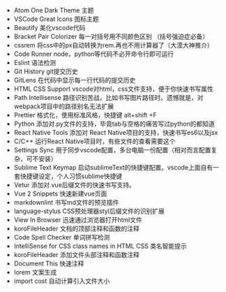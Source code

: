 - Atom One Dark Theme 主题
- VSCode Great Icons 图标主题
- Beautify 美化vscode代码
- Bracket Pair Colorizer 每一对括号用不同颜色区别 （括号强迫症必备）
- cssrem 将css中的px自动转换为rem.再也不用计算器了（大漠大神推介）
- Code Runner node，python等代码不必开命令行即可运行
- Eslint 语法检测
- Git History git提交历史
- GitLens 在代码中显示每一行代码的提交历史
- HTML CSS Support vscode对html，css文件支持，便于你快速书写属性
- Path Intellisense 路径识别苦战，比如书写图片路径时。遗憾就是，对webpack项目中的路径别名无法扩展
- Prettier 格式化，使用标准风格，快捷键 alt+shift +F
- Python 添加对.py文件的支持，毕竟tab与空格的痛苦写过python的都知道
- React Native Tools 添加对 React Native项目的支持，快速书写es6以及jsx
- C/C++ 运行React Native项目时，有些文件的查看需要这个
- Settings Sync 用于同步vscode配置，多台电脑一份配置（相对而言配置复杂，可不安装）
- Sublime Text Keymap 启动sublimeText的快捷键配置。vscode上面自有一套快捷键设定，个人习惯sublime快捷键
- Vetur 添加对.vue后缀文件的快速书写支持。
- Vue 2 Snippets 快速新建vue页面
- markdownlint 书写md文件的预览插件
- language-stylus CSS预处理器styl后缀文件的识别扩展
- View In Browser 迅速通过浏览器打开html文件
- koroFileHeader 文档的顶部注释和函数的注释
- Code Spell Checker 单词拼写检测
- IntelliSense for CSS class names in HTML  CSS 类名智能提示
- koroFileHeader 添加文件头部注释和函数注释
- Document This 快速注释
- lorem 文案生成
- import cost 自动计算引入文件大小
